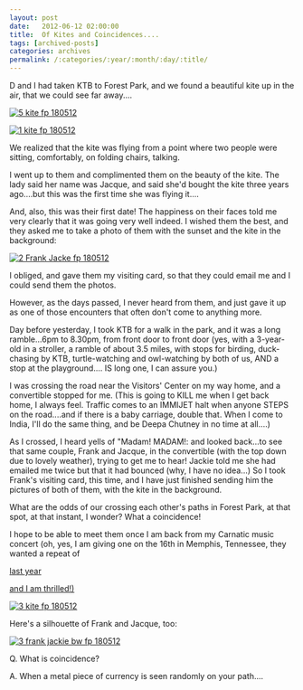 ```yaml
---
layout: post
date:	2012-06-12 02:00:00
title:  Of Kites and Coincidences....
tags: [archived-posts]
categories: archives
permalink: /:categories/:year/:month/:day/:title/
---
```

D and I had taken KTB to Forest Park, and we found a beautiful kite up in the air, that we could see far away....

<a href="http://s1264.photobucket.com/albums/jj483/mnypx/?action=view&amp;current=IMG_5174.jpg" target="_blank"><img src="http://i1264.photobucket.com/albums/jj483/mnypx/IMG_5174.jpg" border="0" alt="5 kite fp 180512"></a>


<lj-cut text="want to read more?">


<a href="http://s1264.photobucket.com/albums/jj483/mnypx/?action=view&amp;current=IMG_5181.jpg" target="_blank"><img src="http://i1264.photobucket.com/albums/jj483/mnypx/IMG_5181.jpg" border="0" alt="1 kite fp 180512"></a>


We realized that the kite was flying from a point where two people were sitting, comfortably, on folding chairs, talking.

I went up to them and complimented them on the beauty of the kite. The lady said her name was Jacque, and said she'd bought the kite three years ago....but this was the first time she was flying it....

And, also, this was their first date! The happiness on their faces told me very clearly that it was going very well indeed. I wished them the best, and they asked me to take a photo of them with the sunset and the kite in the background:

<a href="http://s1264.photobucket.com/albums/jj483/mnypx/?action=view&amp;current=IMG_5188.jpg" target="_blank"><img src="http://i1264.photobucket.com/albums/jj483/mnypx/IMG_5188.jpg" border="0" alt="2 Frank Jacke fp 180512"></a>

I obliged, and gave them my visiting card, so that they could email me and I could send them the photos.

However, as the days passed, I never heard from them, and just gave it up as one of those encounters that often don't come to anything more. 

Day before yesterday, I took KTB for a walk in the park, and it was a long ramble...6pm to 8.30pm, from front door to front door (yes, with a 3-year-old in a stroller, a ramble of about 3.5 miles, with stops for birding, duck-chasing by KTB, turtle-watching and owl-watching by both of us, AND a stop at the playground.... IS  long one, I can assure you.)

I was crossing the road near the Visitors' Center on my way home, and a convertible stopped for me. (This is going to KILL me when I get back home, I always feel. Traffic comes to an IMMIJET halt when anyone STEPS on the road....and if there is a baby carriage, double that. When I come to India, I'll do the same thing, and be Deepa Chutney in no time at all....)

As I crossed, I heard yells of "Madam! MADAM!: and looked back...to see that same couple, Frank and Jacque, in the convertible (with the top down due to lovely weather), trying to get me to hear! Jackie told me she had emailed me twice but that it had bounced (why, I have no idea...) So I took Frank's visiting card, this time, and I have just finished sending him the pictures of both of them, with the kite in the background.

What are the odds of our crossing each other's paths in Forest Park, at that spot, at that instant, I wonder? What a coincidence!



</lj-cut>

I hope to be able to meet them once I am back from my Carnatic music concert (oh, yes, I am giving one on the 16th in Memphis, Tennessee, they wanted a repeat of

<a href="http://deponti.livejournal.com/649140.html?thread=4505268"> last year

and I am thrilled!)


<a href="http://s1264.photobucket.com/albums/jj483/mnypx/?action=view&amp;current=IMG_5170.jpg" target="_blank"><img src="http://i1264.photobucket.com/albums/jj483/mnypx/IMG_5170.jpg" border="0" alt="3 kite fp 180512"></a>



Here's a silhouette of Frank and Jacque, too:


<a href="http://s1264.photobucket.com/albums/jj483/mnypx/?action=view&amp;current=IMG_5189.jpg" target="_blank"><img src="http://i1264.photobucket.com/albums/jj483/mnypx/IMG_5189.jpg" border="0" alt="3 frank jackie bw fp 180512"></a>


Q. What is coincidence?

A. When a metal piece of currency is seen randomly on your path....
